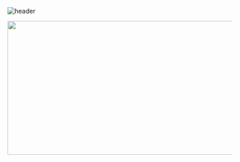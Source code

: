 ![header](https://capsule-render.vercel.app/api?type=waving&color=0:889ae0,100:c2e59c&height=120&section=footer&text=Welcome%20to%20Soozi%20Github%F0%9F%A7%99&animation=fadeIn&fontColor=f7f7ff&fontSize=40)
<br/>


<div style="text-align: center;">
  
  <a href="https://github.com/devxb/gitanimals" style="text-align: center;">
    <img
      src="https://render.gitanimals.org/farms/sooozi"
      width="854"
      height="300"
    />
  </a>
</div>




<!--
**sooozi/sooozi** is a ✨ _special_ ✨ repository because its `README.md` (this file) appears on your GitHub profile.

Here are some ideas to get you started:

- 🔭 I’m currently working on ...
- 🌱 I’m currently learning ...
- 👯 I’m looking to collaborate on ...
- 🤔 I’m looking for help with ...
- 💬 Ask me about ...
- 📫 How to reach me: ...
- 😄 Pronouns: ...
- ⚡ Fun fact: ...
-->
